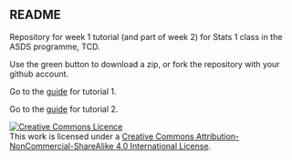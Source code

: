 ## README

Repository for week 1 tutorial (and part of week 2) for Stats 1 class in the ASDS programme, TCD.

Use the green button to download a zip, or fork the repository with your github account. 

Go to the <a rel="guide" href="https://asds-tcd.github.io/StatsI_Fall2022/tutorials/tutorial01/Documentation/TutorialGuide.html">guide</a> for tutorial 1.

Go to the <a rel="guide" href="https://asds-tcd.github.io/StatsI_Fall2022/tutorials/tutorial01/Documentation/TutorialGuide2.html">guide</a> for tutorial 2.

<a rel="license" href="http://creativecommons.org/licenses/by-nc-sa/4.0/"><img alt="Creative Commons Licence" style="border-width:0" src="https://i.creativecommons.org/l/by-nc-sa/4.0/88x31.png" /></a><br />This work is licensed under a <a rel="license" href="http://creativecommons.org/licenses/by-nc-sa/4.0/">Creative Commons Attribution-NonCommercial-ShareAlike 4.0 International License</a>.
